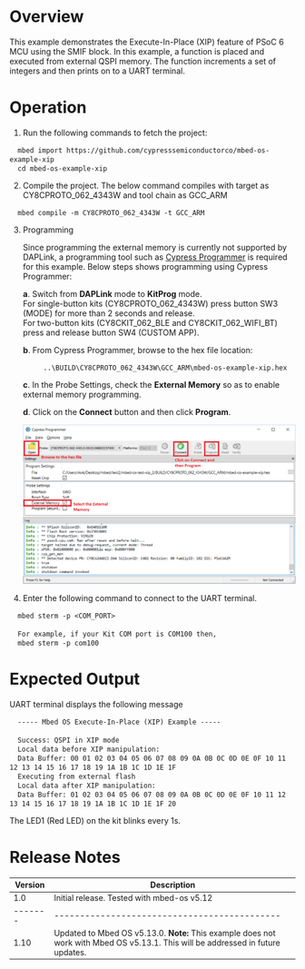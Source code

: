 # Overview
This example demonstrates the Execute-In-Place (XIP) feature of PSoC 6 MCU using the SMIF block. In this example, a function is placed and executed from external QSPI memory. The function increments a set of integers and then prints on to a UART terminal.

# Operation

1. Run the following commands to fetch the project:

  ```
	mbed import https://github.com/cypresssemiconductorco/mbed-os-example-xip
    cd mbed-os-example-xip
  ```
2. Compile the project. The below command compiles with target as CY8CPROTO_062_4343W and tool chain as GCC_ARM

  ```
	mbed compile -m CY8CPROTO_062_4343W -t GCC_ARM
  ```
3. Programming  

	Since programming the external memory is currently not supported by DAPLink, a programming tool such as [Cypress Programmer](https://www.cypress.com/products/psoc-programming-solutions) is required for this example.
	Below steps shows programming using Cypress Programmer:  
	
	 **a**. Switch from **DAPLink** mode to **KitProg** mode.  
		For single-button kits (CY8CPROTO_062_4343W) press button SW3 (MODE) for more than 2 seconds and release.  
		For two-button kits (CY8CKIT_062_BLE and CY8CKIT_062_WIFI_BT) press and release button SW4 (CUSTOM APP).  
	 
	 **b**. From Cypress Programmer, browse to the hex file location:  
	 
			..\BUILD\CY8CPROTO_062_4343W\GCC_ARM\mbed-os-example-xip.hex  
			
	 **c**. In the Probe Settings, check the **External Memory** so as to enable external memory programming.  
	 
	 **d**. Click on the **Connect** button and then click **Program**.  
	 
	 ![Cypress Programmer](cyp.png)  
	 
4. Enter the following command to connect to the UART terminal.

  ```
	mbed sterm -p <COM_PORT>
	
	For example, if your Kit COM port is COM100 then,
	mbed sterm -p com100
  ```  
# Expected Output

UART terminal displays the following message

  ```
	----- Mbed OS Execute-In-Place (XIP) Example -----

	Success: QSPI in XIP mode
	Local data before XIP manipulation:
	Data Buffer: 00 01 02 03 04 05 06 07 08 09 0A 0B 0C 0D 0E 0F 10 11 12 13 14 15 16 17 18 19 1A 1B 1C 1D 1E 1F
	Executing from external flash
	Local data after XIP manipulation:
	Data Buffer: 01 02 03 04 05 06 07 08 09 0A 0B 0C 0D 0E 0F 10 11 12 13 14 15 16 17 18 19 1A 1B 1C 1D 1E 1F 20
  ``` 
The LED1 (Red LED) on the kit blinks every 1s.

# Release Notes
| Version | Description                                 |
| ------- | --------------------------------------------|
| 1.0     |Initial release. Tested with mbed-os v5.12   |
| ------- | --------------------------------------------|
| 1.10     |Updated to Mbed OS v5.13.0. **Note:** This example does not work with  Mbed OS v5.13.1. This will be addressed in future updates.   |

